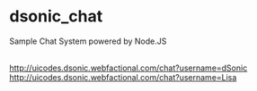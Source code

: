 dsonic_chat
===========

Sample Chat System powered by Node.JS<br><br>

http://uicodes.dsonic.webfactional.com/chat?username=dSonic<br>
http://uicodes.dsonic.webfactional.com/chat?username=Lisa
